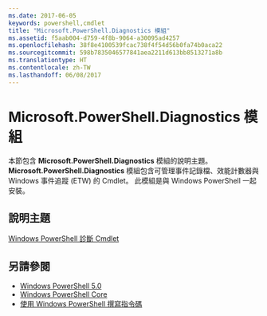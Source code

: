 ```yaml
---
ms.date: 2017-06-05
keywords: powershell,cmdlet
title: "Microsoft.PowerShell.Diagnostics 模組"
ms.assetid: f5aab004-d759-4f8b-9064-a30095ad4257
ms.openlocfilehash: 38f8e4100539fcac738f4f54d56b0fa74b0aca22
ms.sourcegitcommit: 598b7835046577841aea2211d613bb8513271a8b
ms.translationtype: HT
ms.contentlocale: zh-TW
ms.lasthandoff: 06/08/2017
---
```

# <a name="microsoftpowershelldiagnostics-module"></a>Microsoft.PowerShell.Diagnostics 模組
本節包含 **Microsoft.PowerShell.Diagnostics** 模組的說明主題。 **Microsoft.PowerShell.Diagnostics** 模組包含可管理事件記錄檔、效能計數器與 Windows 事件追蹤 (ETW) 的 Cmdlet。 此模組是與 Windows PowerShell 一起安裝。

## <a name="help-topics"></a>說明主題
[Windows PowerShell 診斷 Cmdlet](http://go.microsoft.com/fwlink/?LinkID=245858)

## <a name="see-also"></a>另請參閱
- [Windows PowerShell 5.0](Windows-PowerShell-5.0.md)
- [Windows PowerShell Core](https://technet.microsoft.com/en-us/library/4b75f1e4-f327-48f3-92ab-bf5435094d41)
- [使用 Windows PowerShell 撰寫指令碼](../../getting-started/fundamental/Scripting-with-Windows-PowerShell.md)

